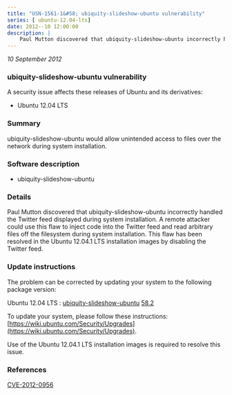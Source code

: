 ```yaml
---
title: "USN-1561-1&#58; ubiquity-slideshow-ubuntu vulnerability"
series: [ ubuntu-12.04-lts]
date: 2012--10 12:00:00
description: |
    Paul Mutton discovered that ubiquity-slideshow-ubuntu incorrectly handled the Twitter feed displayed during system installation. A remote attacker could use this flaw to inject code into the Twitter feed and read arbitrary files off the filesystem during system installation. This flaw has been resolved in the Ubuntu 12.04.1 LTS installation images by disabling the Twitter feed. 
--- 
```

 
 

*10 September 2012*

### ubiquity-slideshow-ubuntu vulnerability

A security issue affects these releases of Ubuntu and its derivatives:

* Ubuntu 12.04 LTS

### Summary

ubiquity-slideshow-ubuntu would allow unintended access to files over the network during system installation.

### Software description

* ubiquity-slideshow-ubuntu 

### Details

Paul Mutton discovered that ubiquity-slideshow-ubuntu incorrectly handled the Twitter feed displayed during system installation. A remote attacker could use this flaw to inject code into the Twitter feed and read arbitrary files off the filesystem during system installation. This flaw has been resolved in the Ubuntu 12.04.1 LTS installation images by disabling the Twitter feed. 

### Update instructions

The problem can be corrected by updating your system to the following package version:

Ubuntu 12.04 LTS
 : [ubiquity-slideshow-ubuntu](https://launchpad.net/ubuntu/+source/ubiquity-slideshow-ubuntu) <span> [58.2](https://launchpad.net/ubuntu/+source/ubiquity-slideshow-ubuntu/58.2) </span> 

To update your system, please follow these instructions: [https://wiki.ubuntu.com/Security/Upgrades](https://wiki.ubuntu.com/Security/Upgrades).

Use of the Ubuntu 12.04.1 LTS installation images is required to resolve this issue. 

### References

 
 [CVE-2012-0956](http://people.ubuntu.com/~ubuntu-security/cve/CVE-2012-0956)
 

